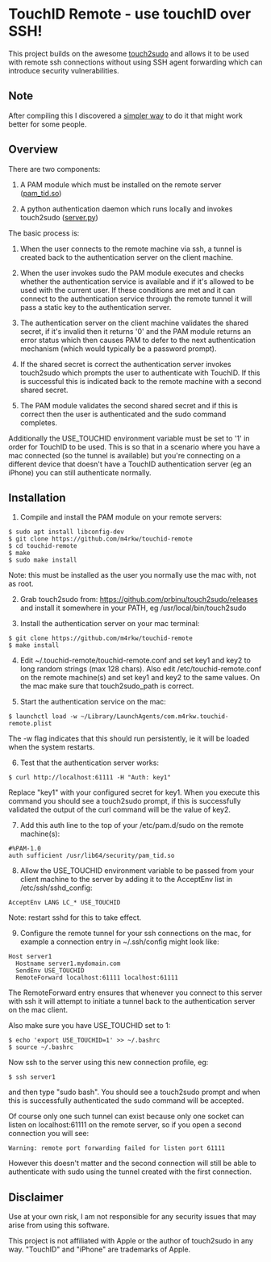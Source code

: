 # TouchID Remote - use touchID over SSH!

This project builds on the awesome [touch2sudo](https://github.com/prbinu/touch2sudo) and allows it to be used with
remote ssh connections without using SSH agent forwarding which can introduce security vulnerabilities.


## Note

After compiling this I discovered a [simpler way](https://m4.rkw.io/blog/touchid-over-ssh-part-2-secretive-agent.html) to do it that might work
better for some people.

## Overview

There are two components:

1) A PAM module which must be installed on the remote server ([pam\_tid.so](https://github.com/m4rkw/touchid-remote/blob/master/pam_tid.c))

2) A python authentication daemon which runs locally and invokes touch2sudo
([server.py](https://github.com/m4rkw/touchid-remote/blob/master/server.py))

The basic process is:

1) When the user connects to the remote machine via ssh, a tunnel is created
back to the authentication server on the client machine.

2) When the user invokes sudo the PAM module executes and checks whether the
authentication service is available and if it's allowed to be used with the
current user. If these conditions are met and it can connect to the
authentication service through the remote tunnel it will pass a static key to
the authentication server.

3) The authentication server on the client machine validates the shared secret,
if it's invalid then it returns '0' and the PAM module returns an error status
which then causes PAM to defer to the next authentication mechanism (which would
typically be a password prompt).

4) If the shared secret is correct the authentication server invokes touch2sudo
which prompts the user to authenticate with TouchID. If this is successful this
is indicated back to the remote machine with a second shared secret.

5) The PAM module validates the second shared secret and if this is correct then
the user is authenticated and the sudo command completes.

Additionally the USE\_TOUCHID environment variable must be set to '1' in order
for TouchID to be used. This is so that in a scenario where you have a mac
connected (so the tunnel is available) but you're connecting on a different
device that doesn't have a TouchID authentication server (eg an iPhone) you can
still authenticate normally.

## Installation

1) Compile and install the PAM module on your remote servers:

````
$ sudo apt install libconfig-dev
$ git clone https://github.com/m4rkw/touchid-remote
$ cd touchid-remote
$ make
$ sudo make install
````

Note: this must be installed as the user you normally use the mac with, not as
root.

2) Grab touch2sudo from: https://github.com/prbinu/touch2sudo/releases and
install it somewhere in your PATH, eg /usr/local/bin/touch2sudo

3) Install the authentication server on your mac terminal:

````
$ git clone https://github.com/m4rkw/touchid-remote
$ make install
````

4) Edit ~/.touchid-remote/touchid-remote.conf and set key1 and key2 to long
random strings (max 128 chars). Also edit /etc/touchid-remote.conf on the remote
machine(s) and set key1 and key2 to the same values. On the mac make sure that
touch2sudo\_path is correct.

5) Start the authentication service on the mac:

````
$ launchctl load -w ~/Library/LaunchAgents/com.m4rkw.touchid-remote.plist
````

The -w flag indicates that this should run persistently, ie it will be loaded
when the system restarts.

6) Test that the authentication server works:

````
$ curl http://localhost:61111 -H "Auth: key1"
````

Replace "key1" with your configured secret for key1. When you execute this
command you should see a touch2sudo prompt, if this is successfully validated
the output of the curl command will be the value of key2.

7) Add this auth line to the top of your /etc/pam.d/sudo on the remote machine(s):

````
#%PAM-1.0
auth sufficient /usr/lib64/security/pam_tid.so
````

8) Allow the USE\_TOUCHID environment variable to be passed from your client
machine to the server by adding it to the AcceptEnv list in
/etc/ssh/sshd\_config:

````
AcceptEnv LANG LC_* USE_TOUCHID
````

Note: restart sshd for this to take effect.

9) Configure the remote tunnel for your ssh connections on the mac, for example
a connection entry in ~/.ssh/config might look like:

````
Host server1
  Hostname server1.mydomain.com
  SendEnv USE_TOUCHID
  RemoteForward localhost:61111 localhost:61111
````

The RemoteForward entry ensures that whenever you connect to this server with
ssh it will attempt to initiate a tunnel back to the authentication server on
the mac client.

Also make sure you have USE\_TOUCHID set to 1:

````
$ echo 'export USE_TOUCHID=1' >> ~/.bashrc
$ source ~/.bashrc
````

Now ssh to the server using this new connection profile, eg:

````
$ ssh server1
````

and then type "sudo bash". You should see a touch2sudo prompt and when this is
successfully authenticated the sudo command will be accepted.

Of course only one such tunnel can exist because only one socket can listen on
localhost:61111 on the remote server, so if you open a second connection you
will see:

````
Warning: remote port forwarding failed for listen port 61111
````

However this doesn't matter and the second connection will still be able to
authenticate with sudo using the tunnel created with the first connection.

## Disclaimer

Use at your own risk, I am not responsible for any security issues that may
arise from using this software.

This project is not affiliated with Apple or the author of touch2sudo in any
way. "TouchID" and "iPhone" are trademarks of Apple.
